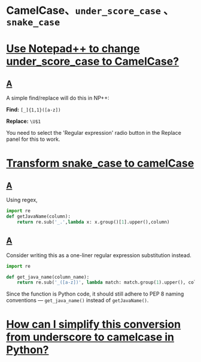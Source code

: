 # CamelCase、`under_score_case` 、`snake_case` 



# [Use Notepad++ to change under_score_case to CamelCase?](https://superuser.com/questions/312073/use-notepad-to-change-under-score-case-to-camelcase)

## [A](https://superuser.com/a/1002297)

A simple find/replace will do this in NP++:

**Find:** `[_]{1,1}([a-z])`

**Replace:** `\U$1`

You need to select the 'Regular expression' radio button in the Replace panel for this to work.

# [Transform snake_case to camelCase](https://codereview.stackexchange.com/questions/85311/transform-snake-case-to-camelcase)



## [A](https://codereview.stackexchange.com/a/85332)

Using regex,

```python
import re
def getJavaName(column):
    return re.sub('_.',lambda x: x.group()[1].upper(),column)
```

## [A](https://codereview.stackexchange.com/a/85334)

Consider writing this as a one-liner regular expression substitution instead.

```python
import re

def get_java_name(column_name):
    return re.sub('_([a-z])', lambda match: match.group(1).upper(), column_name)
```

Since the function is Python code, it should still adhere to PEP 8 naming conventions — `get_java_name()` instead of `getJavaName()`.

# [How can I simplify this conversion from underscore to camelcase in Python?](https://stackoverflow.com/questions/4303492/how-can-i-simplify-this-conversion-from-underscore-to-camelcase-in-python)